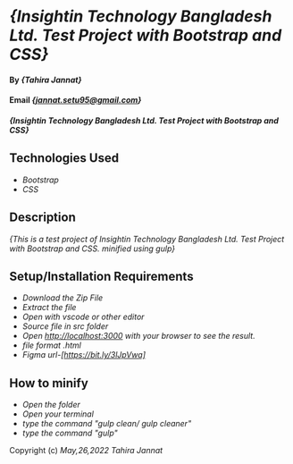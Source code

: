 # _{Insightin Technology Bangladesh Ltd. Test Project with Bootstrap and CSS}_

#### By _**{Tahira Jannat}**_

#### Email _**{jannat.setu95@gmail.com}**_

#### _{Insightin Technology Bangladesh Ltd. Test Project with Bootstrap and CSS}_

## Technologies Used

- _Bootstrap_
- _CSS_

## Description

_{This is a test project of Insightin Technology Bangladesh Ltd. Test Project with Bootstrap and CSS. minified using gulp}_

## Setup/Installation Requirements

- _Download the Zip File_
- _Extract the file_
- _Open with vscode or other editor_
- _Source file in src folder_
- _Open [http://localhost:3000](http://localhost:3000) with your browser to see the result._
- _file format .html_
- _Figma url-[https://bit.ly/3lJpVwa]_

## How to minify

- _Open the folder_
- _Open your terminal_
- _type the command "gulp clean/ gulp cleaner"_
- _type the command "gulp"_

Copyright (c) _May,26,2022_ _Tahira Jannat_
